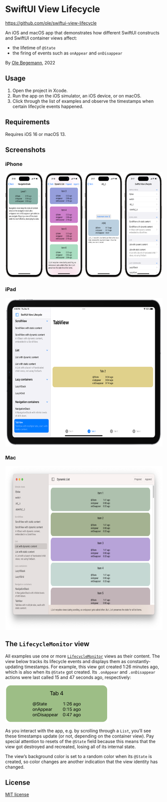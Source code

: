 #  SwiftUI View Lifecycle

<https://github.com/ole/swiftui-view-lifecycle>

An iOS and macOS app that demonstrates how different SwiftUI constructs and SwiftUI container views affect:

- the lifetime of `@State`
- the firing of events such as `onAppear` and `onDisappear`

By [Ole Begemann](https://oleb.net), 2022

## Usage

1. Open the project in Xcode.
2. Run the app on the iOS simulator, an iOS device, or on macOS.
3. Click through the list of examples and observe the timestamps when certain lifecycle events happened.

## Requirements

Requires iOS 16 or macOS 13.

## Screenshots

### iPhone

<img src="assets/ios-collage.png" width="692" height="339"/>

### iPad

<img src="assets/ipad-tabview.png" width="658" height="477"/>

### Mac

<img src="assets/mac-list-dynamic.png" width="749" height="525"/>

## The `LifecycleMonitor` view

All examples use one or more [`LifecycleMonitor`](https://github.com/ole/swiftui-view-lifecycle/blob/main/ViewLifecycle/LifecycleMonitor.swift) views as their content. The view below tracks its lifecycle events and displays them as constantly-updating timestamps. For example, this view got created 1:26 minutes ago, which is also when its `@State` got created. Its `.onAppear` and `.onDisappear` actions were last called 15 and 47 seconds ago, respectively:

<img src="assets/LifecycleMonitor-example.png" width="331" height="123"/>

As you interact with the app, e.g. by scrolling through a `List`, you’ll see these timestamps update (or not, depending on the container view). Pay special attention to resets of the `@State` field because this means that the view got destroyed and recreated, losing all of its internal state.

The view’s background color is set to a random color when its `@State` is created, so color changes are another indication that the view identity has changed.

## License

[MIT license](LICENSE.md)
